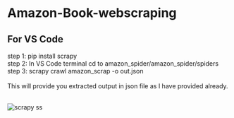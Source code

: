# Amazon-Book-webscraping

<h2>For VS Code</h2>
step 1: pip install scrapy <br>
step 2: In VS Code terminal cd to amazon_spider/amazon_spider/spiders <br>
step 3: scrapy crawl amazon_scrap -o out.json <br>
<br>
This will provide you extracted output in json file as I have provided already. 
<br>
<br>

![scrapy ss](https://github.com/sarthakmanalwar/Amazon-Book-webscraping/assets/77872440/a9f77d7e-dd76-4f89-8cf8-21ca652517c0)
